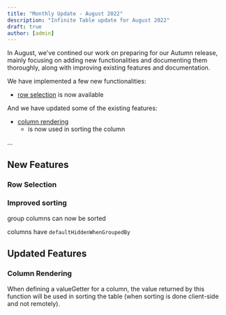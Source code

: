 ```yaml
---
title: "Monthly Update - August 2022"
description: "Infinite Table update for August 2022"
draft: true
author: [admin]
---
```

In August, we've contined our work on preparing for our Autumn release, mainly focusing on adding new functionalities and documenting them thoroughly, along with improving existing features and documentation.

We have implemented a few new functionalities:

 * [row selection](#row-selection) is now available

And we have updated some of the existing features:

 * [column rendering](#column-rendering) 
    - <PropLink name="columns.valueGetter" /> is now used in sorting the column
 
<Note title="Coming soon">

...

</Note>

## New Features

### Row Selection

### Improved sorting

group columns can now be sorted

<!-- const defaultSortInfo: DataSourceSortInfo<Developer> = [
  {
    dir: 1,
    id: 'group-by',
    field: ['stack', 'preferredLanguage'],
  },
  // { dir: 1, field: 'age' },
]; -->

columns have `defaultHiddenWhenGroupedBy`

## Updated Features

### Column Rendering

When defining a <PropLink name="columns.valueGetter" >valueGetter</PropLink> for a column, the value returned by this function will be used in sorting the table (when sorting is done client-side and not remotely).